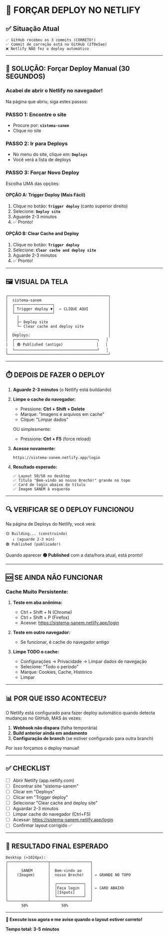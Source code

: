 # 🚀 FORÇAR DEPLOY NO NETLIFY

## ✅ Situação Atual

```
✅ GitHub recebeu os 3 commits (CORRETO!)
✅ Commit de correção está no GitHub (2f0e5ae)
❌ Netlify NÃO fez o deploy automático
```

---

## 🎯 SOLUÇÃO: Forçar Deploy Manual (30 SEGUNDOS)

### Acabei de abrir o Netlify no navegador!

Na página que abriu, siga estes passos:

### PASSO 1: Encontre o site
- Procure por: **`sistema-sanem`**
- Clique no site

### PASSO 2: Ir para Deploys
- No menu do site, clique em: **`Deploys`**
- Você verá a lista de deploys

### PASSO 3: Forçar Novo Deploy
Escolha UMA das opções:

#### **OPÇÃO A: Trigger Deploy (Mais Fácil)**
1. Clique no botão: **`Trigger deploy`** (canto superior direito)
2. Selecione: **`Deploy site`**
3. Aguarde 2-3 minutos
4. ✅ Pronto!

#### **OPÇÃO B: Clear Cache and Deploy**
1. Clique no botão: **`Trigger deploy`**
2. Selecione: **`Clear cache and deploy site`**
3. Aguarde 2-3 minutos
4. ✅ Pronto!

---

## 🖼️ VISUAL DA TELA

```
┌─────────────────────────────────────────────┐
│  sistema-sanem                              │
│  ┌─────────────────┐                        │
│  │ Trigger deploy ▼│  ← CLIQUE AQUI         │
│  └─────────────────┘                        │
│    │                                        │
│    ├─ Deploy site                           │
│    └─ Clear cache and deploy site           │
│                                             │
│  Deploys:                                   │
│  ┌─────────────────────────────────────┐   │
│  │ 🟢 Published (antigo)               │   │
│  └─────────────────────────────────────┘   │
└─────────────────────────────────────────────┘
```

---

## ⏱️ DEPOIS DE FAZER O DEPLOY

1. **Aguarde 2-3 minutos** (o Netlify está buildando)

2. **Limpe o cache do navegador:**
   - Pressione: **Ctrl + Shift + Delete**
   - Marque: "Imagens e arquivos em cache"
   - Clique: "Limpar dados"
   
   OU simplesmente:
   - Pressione: **Ctrl + F5** (force reload)

3. **Acesse novamente:**
   ```
   https://sistema-sanem.netlify.app/login
   ```

4. **Resultado esperado:**
   ```
   ✅ Layout 50/50 no desktop
   ✅ Título "Bem-vindo ao nosso Brechó!" grande no topo
   ✅ Card de login abaixo do título
   ✅ Imagem SANEM à esquerda
   ```

---

## 🔍 VERIFICAR SE O DEPLOY FUNCIONOU

Na página de Deploys do Netlify, você verá:

```
🟡 Building... (construindo)
   ↓ (aguarde 2-3 min)
🟢 Published (publicado!)
```

Quando aparecer **🟢 Published** com a data/hora atual, está pronto!

---

## 🆘 SE AINDA NÃO FUNCIONAR

### Cache Muito Persistente:

1. **Teste em aba anônima:**
   - Ctrl + Shift + N (Chrome)
   - Ctrl + Shift + P (Firefox)
   - Acesse: https://sistema-sanem.netlify.app/login

2. **Teste em outro navegador:**
   - Se funcionar, é cache do navegador antigo

3. **Limpe TODO o cache:**
   - Configurações → Privacidade → Limpar dados de navegação
   - Selecione: "Todo o período"
   - Marque: Cookies, Cache, Histórico
   - Limpar

---

## 📊 POR QUE ISSO ACONTECEU?

O Netlify está configurado para fazer deploy automático quando detecta mudanças no GitHub, MAS às vezes:

1. **Webhook não dispara** (falha temporária)
2. **Build anterior ainda em andamento**
3. **Configuração de branch** (se estiver configurado para outra branch)

Por isso forçamos o deploy manual!

---

## ✅ CHECKLIST

- [ ] Abrir Netlify (app.netlify.com)
- [ ] Encontrar site "sistema-sanem"
- [ ] Clicar em "Deploys"
- [ ] Clicar em "Trigger deploy"
- [ ] Selecionar "Clear cache and deploy site"
- [ ] Aguardar 2-3 minutos
- [ ] Limpar cache do navegador (Ctrl+F5)
- [ ] Acessar: https://sistema-sanem.netlify.app/login
- [ ] Confirmar layout corrigido ✅

---

## 🎯 RESULTADO FINAL ESPERADO

```
Desktop (>1024px):
┌──────────────────┬──────────────────┐
│                  │                  │
│      SANEM       │  Bem-vindo ao    │
│    (Imagem)      │  nosso Brechó!   │ ← GRANDE NO TOPO
│                  │                  │
│                  │  ┌────────────┐  │
│                  │  │Faça login  │  │ ← CARD ABAIXO
│                  │  │[Inputs]    │  │
│                  │  └────────────┘  │
└──────────────────┴──────────────────┘
       50%               50%
```

---

**🚀 Execute isso agora e me avise quando o layout estiver correto!**

**Tempo total: 3-5 minutos**


